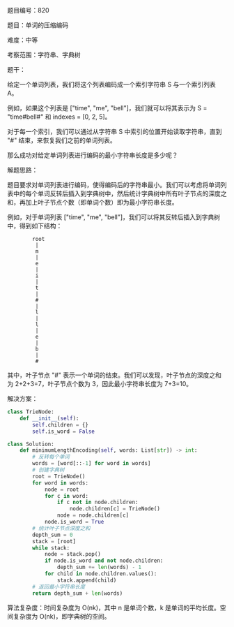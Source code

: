 题目编号：820

题目：单词的压缩编码

难度：中等

考察范围：字符串、字典树

题干：

给定一个单词列表，我们将这个列表编码成一个索引字符串 S 与一个索引列表 A。

例如，如果这个列表是 ["time", "me", "bell"]，我们就可以将其表示为 S = "time#bell#" 和 indexes = [0, 2, 5]。

对于每一个索引，我们可以通过从字符串 S 中索引的位置开始读取字符串，直到 "#" 结束，来恢复我们之前的单词列表。

那么成功对给定单词列表进行编码的最小字符串长度是多少呢？

解题思路：

题目要求对单词列表进行编码，使得编码后的字符串最小。我们可以考虑将单词列表中的每个单词反转后插入到字典树中，然后统计字典树中所有叶子节点的深度之和，再加上叶子节点个数（即单词个数）即为最小字符串长度。

例如，对于单词列表 ["time", "me", "bell"]，我们可以将其反转后插入到字典树中，得到如下结构：

```
        root
         |
         m
         |
         e
         |
         i
         |
         t
         |
         #
         |
         l
         |
         l
         |
         e
         |
         b
         |
         #
```

其中，叶子节点 "#" 表示一个单词的结束。我们可以发现，叶子节点的深度之和为 2+2+3=7，叶子节点个数为 3，因此最小字符串长度为 7+3=10。

解决方案：

```python
class TrieNode:
    def __init__(self):
        self.children = {}
        self.is_word = False

class Solution:
    def minimumLengthEncoding(self, words: List[str]) -> int:
        # 反转每个单词
        words = [word[::-1] for word in words]
        # 创建字典树
        root = TrieNode()
        for word in words:
            node = root
            for c in word:
                if c not in node.children:
                    node.children[c] = TrieNode()
                node = node.children[c]
            node.is_word = True
        # 统计叶子节点深度之和
        depth_sum = 0
        stack = [root]
        while stack:
            node = stack.pop()
            if node.is_word and not node.children:
                depth_sum += len(words) - 1
            for child in node.children.values():
                stack.append(child)
        # 返回最小字符串长度
        return depth_sum + len(words)
```

算法复杂度：时间复杂度为 O(nk)，其中 n 是单词个数，k 是单词的平均长度。空间复杂度为 O(nk)，即字典树的空间。